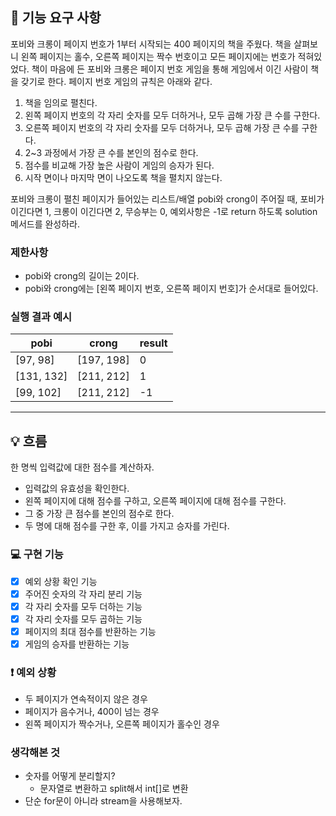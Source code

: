 ## 🚀 기능 요구 사항

포비와 크롱이 페이지 번호가 1부터 시작되는 400 페이지의 책을 주웠다. 책을 살펴보니 왼쪽 페이지는 홀수, 오른쪽 페이지는 짝수 번호이고 모든 페이지에는 번호가 적혀있었다. 책이 마음에 든 포비와 크롱은 페이지 번호 게임을 통해 게임에서 이긴 사람이 책을 갖기로 한다. 페이지 번호 게임의 규칙은 아래와 같다.

1. 책을 임의로 펼친다.
2. 왼쪽 페이지 번호의 각 자리 숫자를 모두 더하거나, 모두 곱해 가장 큰 수를 구한다.
3. 오른쪽 페이지 번호의 각 자리 숫자를 모두 더하거나, 모두 곱해 가장 큰 수를 구한다.
4. 2~3 과정에서 가장 큰 수를 본인의 점수로 한다.
5. 점수를 비교해 가장 높은 사람이 게임의 승자가 된다.
6. 시작 면이나 마지막 면이 나오도록 책을 펼치지 않는다.

포비와 크롱이 펼친 페이지가 들어있는 리스트/배열 pobi와 crong이 주어질 때, 포비가 이긴다면 1, 크롱이 이긴다면 2, 무승부는 0, 예외사항은 -1로 return 하도록 solution 메서드를 완성하라.

### 제한사항

- pobi와 crong의 길이는 2이다.
- pobi와 crong에는 [왼쪽 페이지 번호, 오른쪽 페이지 번호]가 순서대로 들어있다.

### 실행 결과 예시

| pobi | crong | result |
| --- | --- | --- |
| [97, 98] | [197, 198] | 0 |
| [131, 132] | [211, 212] | 1 |
| [99, 102] | [211, 212] | -1 |

---

## 💡 흐름
한 명씩 입력값에 대한 점수를 계산하자.

- 입력값의 유효성을 확인한다.
- 왼쪽 페이지에 대해 점수를 구하고, 오른쪽 페이지에 대해 점수를 구한다.
- 그 중 가장 큰 점수를 본인의 점수로 한다.
- 두 명에 대해 점수를 구한 후, 이를 가지고 승자를 가린다.

### 💻 구현 기능

- [x] 예외 상황 확인 기능
- [x] 주어진 숫자의 각 자리 분리 기능
- [x] 각 자리 숫자를 모두 더하는 기능
- [x] 각 자리 숫자를 모두 곱하는 기능
- [x] 페이지의 최대 점수를 반환하는 기능
- [x] 게임의 승자를 반환하는 기능

### ❗️ 예외 상황
- 두 페이지가 연속적이지 않은 경우
- 페이지가 음수거나, 400이 넘는 경우
- 왼쪽 페이지가 짝수거나, 오른쪽 페이지가 홀수인 경우

### 생각해본 것
- 숫자를 어떻게 분리할지?
  - 문자열로 변환하고 split해서 int[]로 변환
- 단순 for문이 아니라 stream을 사용해보자.